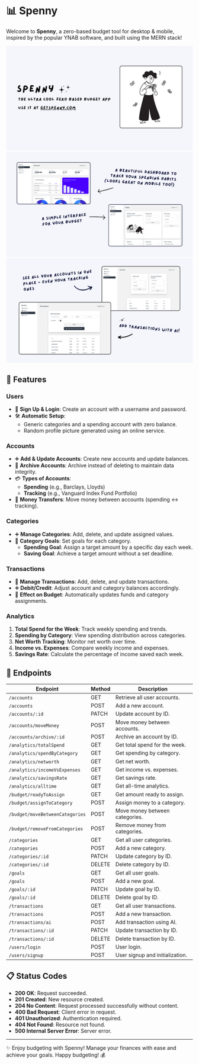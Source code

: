 # 📊 Spenny

Welcome to **Spenny**, a zero-based budget tool for desktop & mobile, inspired by the popular YNAB software, and built using the MERN stack!

![1](imgs/1.png)
![2](imgs/2.png)
![3](imgs/3.png)

## 🌟 Features

### Users

- 📝 **Sign Up & Login**: Create an account with a username and password.
- 🛠️ **Automatic Setup**:
  - Generic categories and a spending account with zero balance.
  - Random profile picture generated using an online service.

### Accounts

- ➕ **Add & Update Accounts**: Create new accounts and update balances.
- 📂 **Archive Accounts**: Archive instead of deleting to maintain data integrity.
- 💳 **Types of Accounts**:
  - **Spending** (e.g., Barclays, Lloyds)
  - **Tracking** (e.g., Vanguard Index Fund Portfolio)
- 🔄 **Money Transfers**: Move money between accounts (spending <-> tracking).

### Categories

- ➕ **Manage Categories**: Add, delete, and update assigned values.
- 🎯 **Category Goals**: Set goals for each category.
  - **Spending Goal**: Assign a target amount by a specific day each week.
  - **Saving Goal**: Achieve a target amount without a set deadline.

### Transactions

- 💸 **Manage Transactions**: Add, delete, and update transactions.
- ➕ **Debit/Credit**: Adjust account and category balances accordingly.
- 🔄 **Effect on Budget**: Automatically updates funds and category assignments.

### Analytics

1. **Total Spend for the Week**: Track weekly spending and trends.
2. **Spending by Category**: View spending distribution across categories.
3. **Net Worth Tracking**: Monitor net worth over time.
4. **Income vs. Expenses**: Compare weekly income and expenses.
5. **Savings Rate**: Calculate the percentage of income saved each week.

## 🔗 Endpoints

| Endpoint                        | Method | Description                     |
| ------------------------------- | ------ | ------------------------------- |
| `/accounts`                     | GET    | Retrieve all user accounts.     |
| `/accounts`                     | POST   | Add a new account.              |
| `/accounts/:id`                 | PATCH  | Update account by ID.           |
| `/accounts/moveMoney`           | POST   | Move money between accounts.    |
| `/accounts/archive/:id`         | POST   | Archive an account by ID.       |
| `/analytics/totalSpend`         | GET    | Get total spend for the week.   |
| `/analytics/spendByCategory`    | GET    | Get spending by category.       |
| `/analytics/networth`           | GET    | Get net worth.                  |
| `/analytics/incomeVsExpenses`   | GET    | Get income vs. expenses.        |
| `/analytics/savingsRate`        | GET    | Get savings rate.               |
| `/analytics/alltime`            | GET    | Get all-time analytics.         |
| `/budget/readyToAssign`         | GET    | Get amount ready to assign.     |
| `/budget/assignToCategory`      | POST   | Assign money to a category.     |
| `/budget/moveBetweenCategories` | POST   | Move money between categories.  |
| `/budget/removeFromCategories`  | POST   | Remove money from categories.   |
| `/categories`                   | GET    | Get all user categories.        |
| `/categories`                   | POST   | Add a new category.             |
| `/categories/:id`               | PATCH  | Update category by ID.          |
| `/categories/:id`               | DELETE | Delete category by ID.          |
| `/goals`                        | GET    | Get all user goals.             |
| `/goals`                        | POST   | Add a new goal.                 |
| `/goals/:id`                    | PATCH  | Update goal by ID.              |
| `/goals/:id`                    | DELETE | Delete goal by ID.              |
| `/transactions`                 | GET    | Get all user transactions.      |
| `/transactions`                 | POST   | Add a new transaction.          |
| `/transactions/ai`              | POST   | Add transaction using AI.       |
| `/transactions/:id`             | PATCH  | Update transaction by ID.       |
| `/transactions/:id`             | DELETE | Delete transaction by ID.       |
| `/users/login`                  | POST   | User login.                     |
| `/users/signup`                 | POST   | User signup and initialization. |

## 📋 Status Codes

- **200 OK**: Request succeeded.
- **201 Created**: New resource created.
- **204 No Content**: Request processed successfully without content.
- **400 Bad Request**: Client error in request.
- **401 Unauthorized**: Authentication required.
- **404 Not Found**: Resource not found.
- **500 Internal Server Error**: Server error.

---

✨ Enjoy budgeting with Spenny! Manage your finances with ease and achieve your goals. Happy budgeting! 💰
